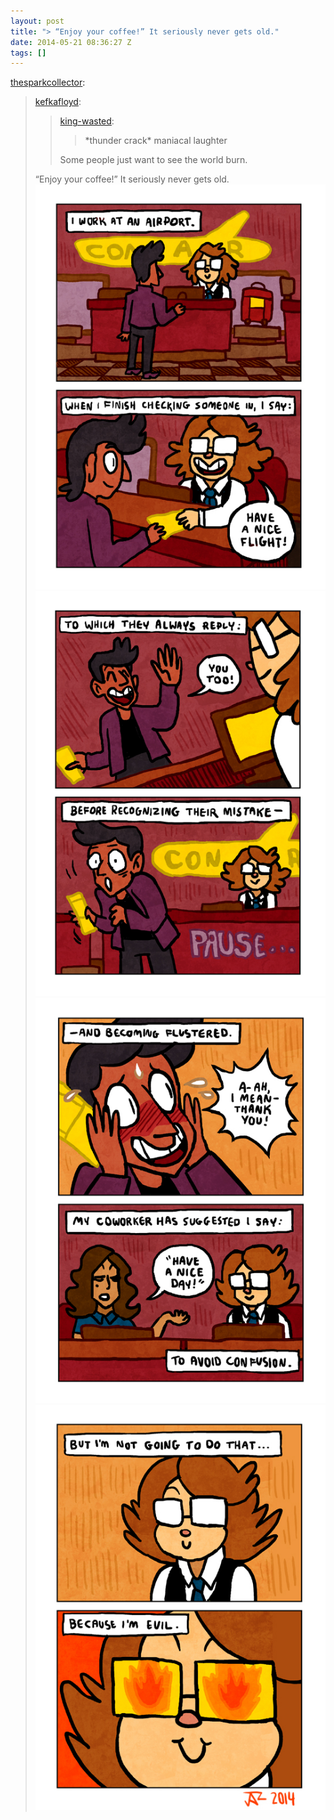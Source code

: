 ```yaml
---
layout: post
title: "> “Enjoy your coffee!” It seriously never gets old."
date: 2014-05-21 08:36:27 Z
tags: []
---
```

[thesparkcollector](http://thesparkcollector.tumblr.com/post/86128945122/kefkafloyd-king-wasted-thunder-crack):

> [kefkafloyd](http://kefkafloyd.tumblr.com/post/85998792872/king-wasted-thunder-crack-maniacal-laughter):
> 
> > [king-wasted](http://king-wasted.tumblr.com/post/85950738470/thunder-crack-maniacal-laughter):
> > 
> > > \*thunder crack\* maniacal laughter
> > 
> > Some people just want to see the world burn.
> 
> “Enjoy your coffee!” It seriously never gets old.
![](/media/2014/05/86391545206_0.jpg)
![](/media/2014/05/86391545206_1.jpg)
![](/media/2014/05/86391545206_2.jpg)
![](/media/2014/05/86391545206_3.jpg)

